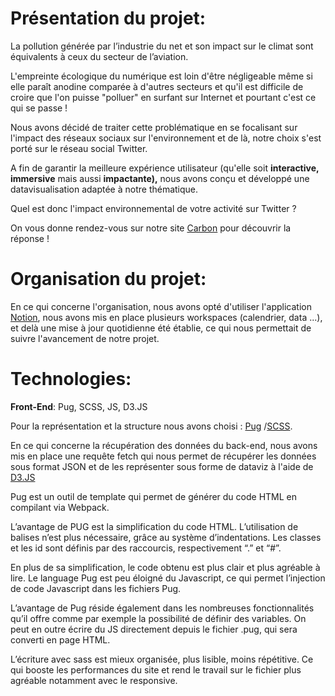 # Présentation du projet:


La pollution générée par l’industrie du net et son impact sur le climat sont équivalents à ceux du secteur de l’aviation.

L'empreinte écologique du numérique est loin d'être négligeable même si elle paraît anodine comparée à d'autres secteurs et qu'il est difficile de croire que l'on puisse "polluer" en surfant sur Internet et pourtant c'est ce qui se passe !

Nous avons décidé de traiter cette problématique en se focalisant sur l'impact des réseaux sociaux sur l'environnement et de là, notre choix s'est porté sur le réseau social Twitter.

A fin de garantir la meilleure expérience utilisateur (qu'elle soit **interactive, immersive** mais aussi **impactante),** nous avons conçu et développé une datavisualisation adaptée à notre thématique. 

Quel est donc l'impact environnemental de votre activité sur Twitter ? 

On vous donne rendez-vous sur notre site [Carbon](https://carbonproject.netlify.app/) pour découvrir la réponse !

# Organisation du projet: 

En ce qui concerne l'organisation, nous avons opté d'utiliser l'application [Notion](https://www.notion.so/carbonproject/Compte-rendu-data-Ecologique-60d2de0b9e514b54a05626d54f7154ba), nous avons mis en place plusieurs workspaces (calendrier, data ...), et delà une mise à jour quotidienne été établie, ce qui nous permettait de suivre l'avancement de notre projet.

# Technologies:

__Front-End__: Pug, SCSS, JS, D3.JS

Pour la représentation et la structure nous avons choisi : [Pug](https://pugjs.org/api/getting-started.html) /[SCSS](https://sass-lang.com/documentation).

En ce qui concerne la récupération des données du back-end, nous avons mis en place une requête fetch qui nous permet de récupérer  les données sous format JSON et de les représenter sous forme de dataviz à l'aide de [D3.JS](https://d3js.org/)

Pug est un outil de template qui permet de générer du code HTML en compilant via Webpack.

L’avantage de PUG est la simplification du code HTML. L’utilisation de balises n’est plus nécessaire, grâce au système d’indentations. Les classes et les id sont définis par des raccourcis, respectivement “.” et “#”. 

En plus de sa simplification, le code obtenu est plus clair et plus agréable à lire. Le language Pug est peu éloigné du Javascript, ce qui permet l’injection de code Javascript dans les fichiers Pug.

L’avantage de Pug réside également dans les nombreuses fonctionnalités qu’il offre comme par exemple la possibilité de définir des variables. On peut en outre écrire du JS directement depuis le fichier .pug, qui sera converti en page HTML.

L’écriture avec sass est mieux organisée, plus lisible, moins répétitive. Ce qui booste les performances du site et rend le travail sur le fichier plus agréable notamment avec le responsive.
